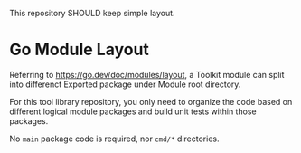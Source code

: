 This repository SHOULD keep simple layout.

# Go Module Layout

Referring to https://go.dev/doc/modules/layout, a Toolkit module can split into
differenct Exported package under Module root directory.

For this tool library repository, you only need to organize the code based on different logical module packages and build unit tests within those packages.

No `main` package code is required, nor `cmd/*` directories.
